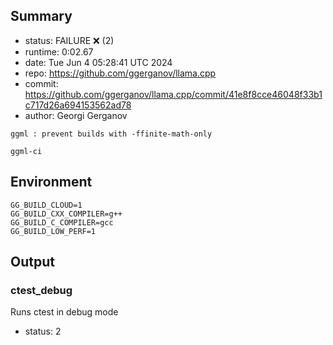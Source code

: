 ## Summary

- status:  FAILURE ❌ (2)
- runtime: 0:02.67
- date:    Tue Jun  4 05:28:41 UTC 2024
- repo:    https://github.com/ggerganov/llama.cpp
- commit:  https://github.com/ggerganov/llama.cpp/commit/41e8f8cce46048f33b1c717d26a694153562ad78
- author:  Georgi Gerganov
```
ggml : prevent builds with -ffinite-math-only

ggml-ci
```

## Environment

```
GG_BUILD_CLOUD=1
GG_BUILD_CXX_COMPILER=g++
GG_BUILD_C_COMPILER=gcc
GG_BUILD_LOW_PERF=1
```

## Output

### ctest_debug

Runs ctest in debug mode
- status: 2
```

```

